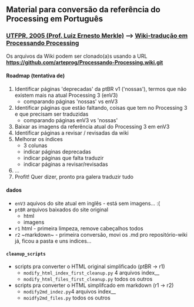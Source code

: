 ## Material para conversão da referência do Processing em Português 

### [UTFPR, 2005 (Prof. Luiz Ernesto Merkle)](http://www.dainf.ct.utfpr.edu.br/~merkle/processing/reference/ptBR/index.html) --> [Wiki-tradução em Processando Processing](https://github.com/arteprog/Processando-Processing/wiki)

Os arquivos da Wiki podem ser clonado(a)s usando a URL **https://github.com/arteprog/Processando-Processing.wiki.git**

#### Roadmap (tentativa de)

1. Identificar páginas 'deprecadas' da ptBR v1 ('nossas'), termos que não existem mais na atual Processing 3 (enV3)
   - comparando páginas 'nossas' vs enV3
2. Identificar páginas que estão faltando, coisas que tem no Processing 3 e que precisam ser traduzidas
   - comparando páginas enV3 vs 'nossas'
3. Baixar as imagens da referência atual do Processing 3 em enV3
4. Identificar páginas a revisar / revisadas da wiki
5. Melhorar os índices
   - 3 colunas
   - indicar páginas deprecadas
   - indicar páginas que falta traduzir
   - indicar páginas a revisar/revisadas
6. ...
6. Profit! Quer dizer, pronto pra galera traduzir tudo
   
#### dados
- `enV3` aquivos do site atual em inglês - está sem imagens... :(
- `ptBR` arquivos baixados do site original
    - html
    - imagens
- `r1` html - primeira limpeza, remove cabeçalhos todos
- `r2` ~markdown~ - primeira conversão, movi os .md pro repositório-wiki já, ficou a pasta e uns indices...
 
#### `cleanup_scripts`
- scripts pra converter o HTML original simplificado (ptBR -> r1)
  - `modify_html_index_first_cleanup.py` 4 arquivos index__ 
  - `modify_html_files_first_cleanup.py` todos os outros
- scripts pra converter o HTML simplifcado em markdown (r1 -> r2)
  - `modify2md_indez.py`4 arquivos index__
  - `moidfy2md_files.py` todos os outros
